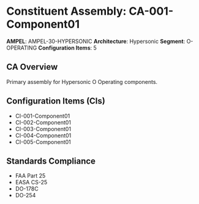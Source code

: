 # Constituent Assembly: CA-001-Component01

**AMPEL**: AMPEL-30-HYPERSONIC
**Architecture**: Hypersonic
**Segment**: O-OPERATING
**Configuration Items**: 5

## CA Overview
Primary assembly for Hypersonic O Operating components.

## Configuration Items (CIs)
- CI-001-Component01
- CI-002-Component01
- CI-003-Component01
- CI-004-Component01
- CI-005-Component01

## Standards Compliance
- FAA Part 25
- EASA CS-25
- DO-178C
- DO-254
